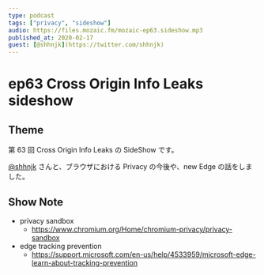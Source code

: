 ```yaml
---
type: podcast
tags: ["privacy", "sideshow"]
audio: https://files.mozaic.fm/mozaic-ep63.sideshow.mp3
published_at: 2020-02-17
guest: [@shhnjk](https://twitter.com/shhnjk)
---
```


# ep63 Cross Origin Info Leaks sideshow

## Theme

第 63 回 Cross Origin Info Leaks の SideShow です。

[@shhnjk](https://twitter.com/shhnjk) さんと、ブラウザにおける Privacy の今後や、new Edge の話をしました。

## Show Note

- privacy sandbox
  - https://www.chromium.org/Home/chromium-privacy/privacy-sandbox
- edge tracking prevention
  - https://support.microsoft.com/en-us/help/4533959/microsoft-edge-learn-about-tracking-prevention
